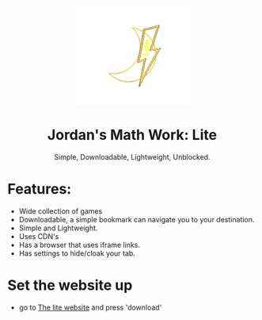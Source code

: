 <p align="center"><img src="https://github.com/JustJxrdanWasDefinetlyTaken/jmw-offline/blob/main/assets/logo.png?raw=true" height="200">
</p>
<h1 align="center">Jordan's Math Work: Lite</h1>
<p align="center">Simple, Downloadable, Lightweight, Unblocked.</p>

# Features:
- Wide collection of games
- Downloadable, a simple bookmark can navigate you to your destination.
- Simple and Lightweight.
- Uses CDN's
- Has a browser that uses iframe links.
- Has settings to hide/cloak your tab.

# Set the website up
- go to <a href="//lite.jordansmath.work">The lite website</a> and press 'download'
